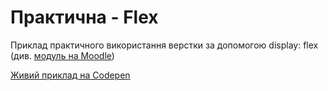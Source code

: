 # Практична - Flex

Приклад практичного використання верстки за допомогою display: flex (див. [модуль на Moodle](https://distance.kuk.edu.ua/mod/assign/view.php?id=132761))

[Живий приклад на Codepen](https://codepen.io/Dmytro-Baida-the-looper/pen/gOVZWzN)
